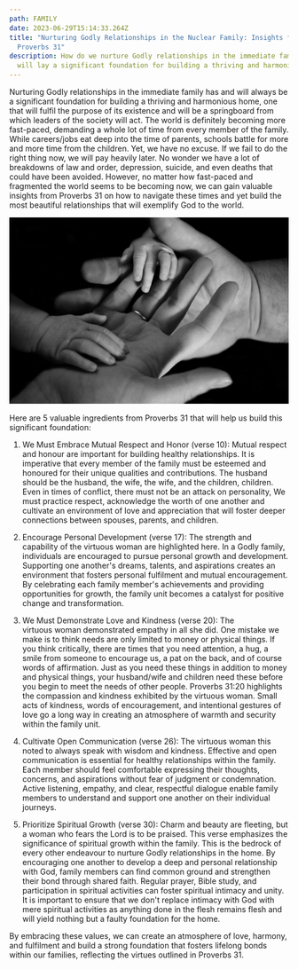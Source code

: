 ```yaml
---
path: FAMILY
date: 2023-06-29T15:14:33.264Z
title: "Nurturing Godly Relationships in the Nuclear Family: Insights from
  Proverbs 31"
description: How do we nurture Godly relationships in the immediate family that
  will lay a significant foundation for building a thriving and harmonious home?
---
```

Nurturing Godly relationships in the immediate family has and will always be a significant foundation for building a thriving and harmonious home, one that will fulfil the purpose of its existence and will be a springboard from which leaders of the society will act. The world is definitely becoming more fast-paced, demanding a whole lot of time from every member of the family. While careers/jobs eat deep into the time of parents, schools battle for more and more time from the children. Yet, we have no excuse. If we fail to do the right thing now, we will pay heavily later. No wonder we have a lot of breakdowns of law and order, depression, suicide, and even deaths that could have been avoided. However, no matter how fast-paced and fragmented the world seems to be becoming now, we can gain valuable insights from Proverbs 31 on how to navigate these times and yet build the most beautiful relationships that will exemplify God to the world.

![the hands of a baby in the hands of the father and mother](../assets/liv-bruce-odihqypcuuk-unsplash.jpg "Photo credit: unsplash.com")

Here are 5 valuable ingredients from Proverbs 31 that will help us build this significant foundation:

1. We Must Embrace Mutual Respect and Honor (verse 10): Mutual respect and honour are important for building healthy relationships. It is imperative that every member of the family must be esteemed and honoured for their unique qualities and contributions. The husband should be the husband, the wife, the wife, and the children, children. Even in times of conflict, there must not be an attack on personality, We must practice respect, acknowledge the worth of one another and cultivate an environment of love and appreciation that will foster deeper connections between spouses, parents, and children.


2. Encourage Personal Development (verse 17): The strength and capability of the virtuous woman are highlighted here. In a Godly family, individuals are encouraged to pursue personal growth and development. Supporting one another's dreams, talents, and aspirations creates an environment that fosters personal fulfilment and mutual encouragement. By celebrating each family member's achievements and providing opportunities for growth, the family unit becomes a catalyst for positive change and transformation.


3. We Must Demonstrate Love and Kindness (verse 20): The virtuous woman demonstrated empathy in all she did. One mistake we make is to think needs are only limited to money or physical things. If you think critically, there are times that you need attention, a hug, a smile from someone to encourage us, a pat on the back, and of course words of affirmation. Just as you need these things in addition to money and physical things, your husband/wife and children need these before you begin to meet the needs of other people. Proverbs 31:20 highlights the compassion and kindness exhibited by the virtuous woman. Small acts of kindness, words of encouragement, and intentional gestures of love go a long way in creating an atmosphere of warmth and security within the family unit.


4. Cultivate Open Communication (verse 26):
   The virtuous woman this noted to always speak with wisdom and kindness. Effective and open communication is essential for healthy relationships within the family. Each member should feel comfortable expressing their thoughts, concerns, and aspirations without fear of judgment or condemnation. Active listening, empathy, and clear, respectful dialogue enable family members to understand and support one another on their individual journeys.


5. Prioritize Spiritual Growth (verse 30): Charm and beauty are fleeting, but a woman who fears the Lord is to be praised. This verse emphasizes the significance of spiritual growth within the family. This is the bedrock of every other endeavour to nurture Godly relationships in the home. By encouraging one another to develop a deep and personal relationship with God, family members can find common ground and strengthen their bond through shared faith. Regular prayer, Bible study, and participation in spiritual activities can foster spiritual intimacy and unity. It is important to ensure that we don't replace intimacy with God with mere spiritual activities as anything done in the flesh remains flesh and will yield nothing but a faulty foundation for the home.

By embracing these values, we can create an atmosphere of love, harmony, and fulfilment and build a strong foundation that fosters lifelong bonds within our families, reflecting the virtues outlined in Proverbs 31.